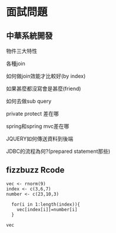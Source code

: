 # 面試問題

## 中華系統開發

物件三大特性 

各種join

如何做join效能才比較好\(by index\)

如果甚麼都沒寫會是甚麼\(friend\)

如何去做sub query

private protect 差在哪

spring和spring mvc差在哪

JQUERY如何傳送資料到後端

JDBC的流程為何?\(prepared statement那些\)

## fizzbuzz Rcode

```text
vec <- rnorm(9)
index <- c(3,6,7)
number <- c(23,10,3)

  for(i in 1:length(index)){
    vec[index[i]]=number[i]
  }

vec
```



